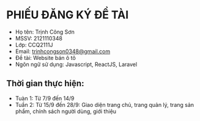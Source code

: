 # PHIẾU ĐĂNG KÝ ĐỀ TÀI
- Họ tên: Trịnh Công Sơn
- MSSV: 2121110348
- Lớp: CCQ2111J
- Email: trinhcongson0348@gmail.com
- Đề tài: Website bán ô tô
- Ngôn ngữ sử dụng: Javascript, ReactJS, Laravel
## Thời gian thực hiện: 
- Tuàn 1: Từ 7/9 đến 14/9
- Tuần 2: Từ 15/9 đến 28/9: Giao diện trang chủ, trang quản lý, trang sản phẩm, chính sách người dùng, giới thiệu

